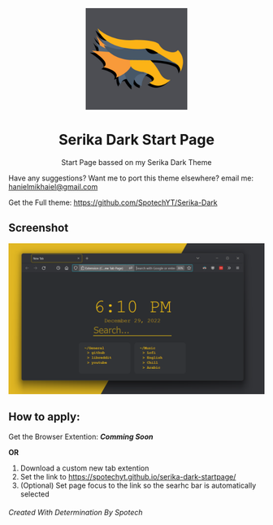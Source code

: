 <p align="center"><img src="https://raw.githubusercontent.com/SpotechYT/Serika-Dark/main/Logo.jpg" height="200"></p>
<h1 align="center">Serika Dark Start Page</h1>
<p align="center">Start Page bassed on my Serika Dark Theme</p>

Have any suggestions? Want me to port this theme elsewhere? email me: hanielmikhaiel@gmail.com

Get the Full theme: https://github.com/SpotechYT/Serika-Dark

## Screenshot
![Screen](https://raw.githubusercontent.com/SpotechYT/serika-dark-startpage/main/Screenshot.png)

## How to apply:

  Get the Browser Extention: ***Comming Soon***

**OR**

  1. Download a custom new tab extention
  2. Set the link to https://spotechyt.github.io/serika-dark-startpage/
  3. (Optional) Set page focus to the link so the searhc bar is automatically selected

###### Created With Determination By Spotech

